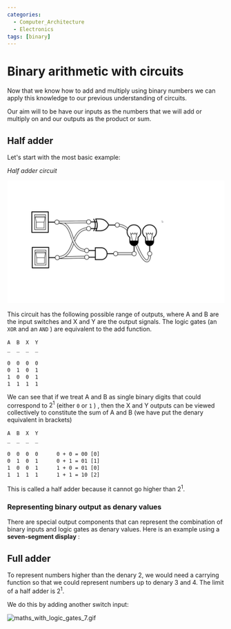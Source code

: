 ```yaml
---
categories:
  - Computer_Architecture
  - Electronics
tags: [binary]
---
```


# Binary arithmetic with circuits


Now that we know how to add and multiply using binary numbers we can apply this knowledge to our previous understanding of circuits.

Our aim will to be have our inputs as the numbers that we will add or multiply on and our outputs as the product or sum.

## Half adder

Let's start with the most basic example:

*Half adder circuit*

![maths_with_logic_gates_1.png](/img/maths_with_logic_gates_1.png)

This circuit has the following possible range of outputs, where A and B are the input switches and X and Y are the output signals. The logic gates (an `XOR` and an `AND` ) are equivalent to the add function.

````
A  B  X  Y
_  _  _  _

0  0  0  0      
0  1  0  1     
1  0  0  1     
1  1  1  1
````

We can see that if we treat A and B as single binary digits that could correspond to $2^1$ (either `0` or `1` ) , then the X and Y outputs can be viewed collectively to constitute the sum of A and B (we have put the denary equivalent in brackets)

````
A  B  X  Y
_  _  _  _

0  0  0  0      0 + 0 = 00 [0]
0  1  0  1      0 + 1 = 01 [1]
1  0  0  1      1 + 0 = 01 [0]
1  1  1  1      1 + 1 = 10 [2]
````

This is called a half adder because it cannot go higher than $2^1$.

### Representing binary output as denary values

There are special output components that can represent the combination of binary inputs and logic gates as denary values. Here is an example using a **seven-segment display** :


[](/img/recalc_img.gif)
## Full adder

To represent numbers higher than the denary 2, we would need a carrying function so that we could represent numbers up to denary 3 and 4. The limit of a half adder is $2^1$.

We do this by adding another switch input:

![maths_with_logic_gates_7.gif](/img/maths_with_logic_gates_7.gif)
